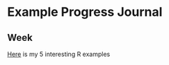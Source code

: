 # Example Progress Journal 
## Week 
[Here](files/example_homework_0.html) is my 5 interesting R examples 
